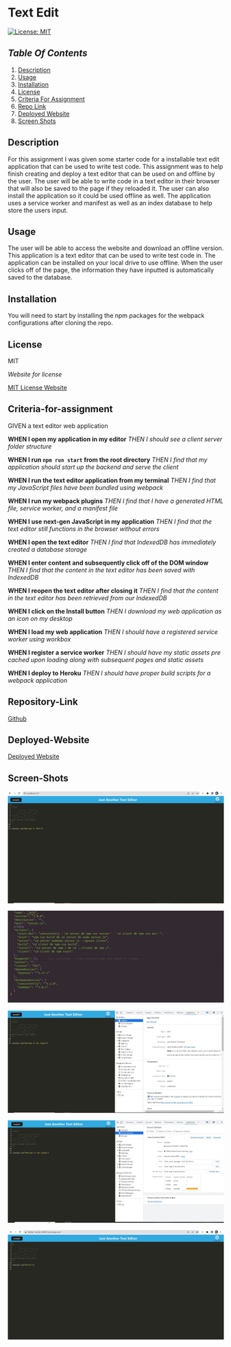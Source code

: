 # Text Edit

[![License: MIT](https://img.shields.io/badge/License-MIT-yellow.svg)](https://opensource.org/licenses/MIT)

## _Table Of Contents_

1. [Description](#description)
2. [Usage](#usage)
3. [Installation](#installation)
4. [License](#license)
5. [Criteria For Assignment](#criteria-for-assignment)
6. [Repo Link](#repository-link)
7. [Deployed Website](#deployed-website)
8. [Screen Shots](#screen-shots)

## Description

For this assignment I was given some starter code for a installable text edit application that can be used to write test code. This assignment was to help finish creating and deploy a text editor that can be used on and offline by the user. The user will be able to write code in a text editor in their browser that will also be saved to the page if they reloaded it. The user can also install the application so it could be used offline as well. The application uses a service worker and manifest as well as an index database to help store the users input.

## Usage

The user will be able to access the website and download an offline version. This application is a text editor that can be used to write test code in. The application can be installed on your local drive to use offline. When the user clicks off of the page, the information they have inputted is automatically saved to the database.

## Installation

You will need to start by installing the npm packages for the webpack configurations after cloning the repo.

## License

MIT

_Website for license_

[MIT License Website](https://mit-license.org/)

## Criteria-for-assignment

GIVEN a text editor web application

<!-- good -->
**WHEN I open my application in my editor**
*THEN I should see a client server folder structure*

<!-- good -->
**WHEN I run `npm run start` from the root directory**
*THEN I find that my application should start up the backend and serve the client* 

<!-- good -->
**WHEN I run the text editor application from my terminal**
*THEN I find that my JavaScript files have been bundled using webpack*

<!-- good -->
**WHEN I run my webpack plugins**
*THEN I find that I have a generated HTML file, service worker, and a manifest file*

<!-- good -->
**WHEN I use next-gen JavaScript in my application**
*THEN I find that the text editor still functions in the browser without errors*

<!--good-->
**WHEN I open the text editor**
*THEN I find that IndexedDB has immediately created a database storage*

<!-- need?  -->
**WHEN I enter content and subsequently click off of the DOM window**
*THEN I find that the content in the text editor has been saved with IndexedDB*

<!-- good -->
**WHEN I reopen the text editor after closing it**
*THEN I find that the content in the text editor has been retrieved from our IndexedDB*

**WHEN I click on the Install button**
*THEN I download my web application as an icon on my desktop*

<!-- need? good-->
**WHEN I load my web application**
*THEN I should have a registered service worker using workbox*

<!-- need? -->
**WHEN I register a service worker**
*THEN I should have my static assets pre cached upon loading along with subsequent pages and static assets*

<!-- need -->
**WHEN I deploy to Heroku**
*THEN I should have proper build scripts for a webpack application*

## Repository-Link

[Github](https://github.com/PintoDrop/textedit)

## Deployed-Website

[Deployed Website](https://hidden-hamlet-64843.herokuapp.com/)

## Screen-Shots

![Home Page Screenshot](./client/src/images/homePage.JPG)

![Scripts Packages](./client/src/images/scriptsPackage.JPG)

![Manifest Application Screenshot](./client/src/images/manifestApp.JPG)

![Service Worker App Screenshot](./client/src/images/serviceWorkApp.JPG)

![Home Page Deployed Screenshot](./client/src/images/deployedHomepage.JPG)
